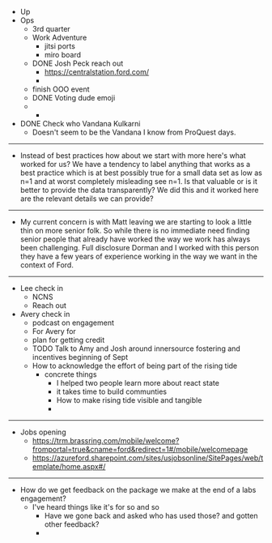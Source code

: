- Up
- Ops
	- 3rd quarter
	- Work Adventure
		- jitsi ports
		- miro board
	- DONE Josh Peck reach out
		- https://centralstation.ford.com/
		-
	- finish OOO event
	- DONE Voting dude emoji
	-
		-
- DONE Check who Vandana Kulkarni
	- Doesn't seem to be the Vandana I know from ProQuest days.
- ---
- Instead of best practices how about we start with more here's what worked for us? We have a tendency to label anything that works as a best practice which is at best possibly true for a small data set as low as n=1 and at worst completely misleading see n=1. Is that valuable or is it better to provide the data transparently? We did this and it worked here are the relevant details we can provide?
- ---
- My current concern is with Matt leaving we are starting to look a little thin on more senior folk. So while there is no immediate need finding senior people that already have worked the way we work has always been challenging. Full disclosure Dorman and I worked with this person they have a few years of experience working in the way we want in the context of Ford.
- ---
- Lee check in
	- NCNS
	- Reach out
- Avery check in
	- podcast on engagement
	- For Avery for
	- plan for getting credit
	- TODO Talk to Amy and Josh around innersource fostering and incentives beginning of Sept
	- How to acknowledge the effort of being part of the rising tide
		- concrete things
			- I helped two people learn more about react state
			- it takes time to build communties
			- How to make rising tide visible and tangible
			-
- ---
- Jobs opening
	- https://trm.brassring.com/mobile/welcome?fromportal=true&cname=ford&redirect=1#/mobile/welcomepage
	- https://azureford.sharepoint.com/sites/usjobsonline/SitePages/web/template/home.aspx#/
- ---
- How do we get feedback on the package we make at the end of a labs engagement?
	- I've heard things like it's for so and so
		- Have we gone back and asked who has used those? and gotten other feedback?
		-